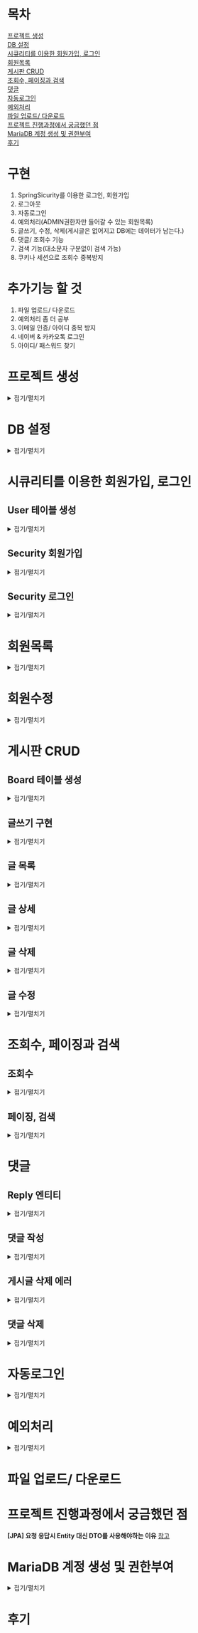 # 목차
[프로젝트 생성](#프로젝트-생성)  
[DB 설정](#DB-설정)  
[시큐리티를 이용한 회원가입, 로그인](#시큐리티를-이용한-회원가입,-로그인)  
[회원목록](#회원목록)  
[게시판 CRUD](#게시판-CRUD)    
[조회수, 페이징과 검색](#조회수,-페이징과-검색)  
[댓글](#댓글)  
[자동로그인](#자동로그인)  
[예외처리](#예외처리)  
[파일 업로드/ 다운로드](#파일-업로드/-다운로드)  
[프로젝트 진행과정에서 궁금했던 점](#프로젝트-진행과정에서-궁금했던-점)  
[MariaDB 계정 생성 및 권한부여](#MariaDB-계정-생성-및-권한부여)  
[후기](#후기)  
# 구현
1. SpringSicurity를 이용한 로그인, 회원가입  
2. 로그아웃  
3. 자동로그인  
4. 예외처리(ADMIN권한자만 들어갈 수 있는 회원목록)  
5. 글쓰기, 수정, 삭제(게시글은 없어지고 DB에는 데이터가 남는다.)  
6. 댓글/ 조회수 기능  
7. 검색 기능(대소문자 구분없이 검색 가능)  
8. 쿠키나 세션으로 조회수 중복방지  
# 추가기능 할 것
1. 파일 업로드/ 다운로드
2. 예외처리 좀 더 공부
3. 이메일 인증/ 아이디 중복 방지
4. 네이버 & 카카오톡 로그인 
5. 아이디/ 패스워드 찾기 

# 프로젝트 생성
<details>   
<summary>접기/펼치기</summary>  

![프로젝트 생성1](https://user-images.githubusercontent.com/94879395/165679231-659fa912-256e-4feb-8445-a8ba387edee7.PNG)  
![image](https://user-images.githubusercontent.com/94879395/165679347-25ca6249-873a-4b38-88fd-2779bfbba8ff.png)  
</details>  

# DB 설정  
<details>   
<summary>접기/펼치기</summary>  
	
**build.gradle**  
```Java
dependencies {
	runtimeOnly 'org.mariadb.jdbc:mariadb-java-client'
}
```

의존성 추가 
**application.yml**  
```Java
spring:
  datasource:
    driver-class-name: org.mariadb.jdbc.Driver
    url: jdbc:mariadb://localhost:3306/hellospringboot?serverTimezone=Asia/Seoul
    username: aplm12
    password: 123123

  jpa:
    open-in-view: true
    hibernate:
      ddl-auto: create
      use-new-id-generate-mappings: false
    show-sql: true
    properties:
      hibernate.format_sql: true
```
**open-in-view** : [참고](https://gracelove91.tistory.com/100)  
**ddl-auto** : 프로젝트 실행 시에 자동으로 DDL(create, drop, alter 등)을 생성할 것인지를 결정하는 설정입니다. 주로 create와 update를 사용하는데 create는 프로젝트 실행 시 매번 테이블을 생성해주고, update는 변경이 필요한 경우 테이블을 수정해줍니다.  
**use-new-id-generate-mappings** : JPA의 기본 numbering(넘버링) 전략을 사용할 것인지에 대한 설정입니다. 저는 Entity 클래스에서 따로 설정해줄 것이기 때문에 false로 했습니다.  
**show-sql** : 프로젝트 실행 시 sql문을 로그로 보여줍니다.  
**hibernate.format_sql** : sql을 포맷팅해서 좀 더 예쁘게 sql문을 로그로 보여줍니다.  
	
</details>  
 
# 시큐리티를 이용한 회원가입, 로그인
## User 테이블 생성
<details> 
<summary>접기/펼치기</summary> 
	
**User.class**
```Java
@Builder
@Getter
@AllArgsConstructor
@NoArgsConstructor
@Entity
public class Board extends BaseTimeEntity {

    @Id
    @GeneratedValue(strategy = GenerationType.IDENTITY)
    private Long id; //sequence, auto_increment

    @Column(nullable = false, length = 20, unique = true)
    private String username; //아이디

    @Column(nullable = false, length = 100)
    private String password;

    @Column(nullable = false, length = 50)
    private String email;

    @Column(nullable = false, length = 20)
    private String nickname; //닉네임

    @Enumerated(EnumType.STRING)
    @Column(nullable = false)
    private Role role;
    
    //비밀번호 암호화 메소드
    public void setPassword(String password) {
        this.password = password;
    }
    
    //권한 메소드
    public String getRoleKey() {
        return this.role.getKey();
    }
    
    //회원수정 메소드
    public void update(String password, String nickname) {
        this.password = password;
        this.nickname = nickname;
    }
    
}

}
```
	
**@NoArgsConstructor** : Lombok 어노테이션으로 빈 생성자를 만들어줍니다.  
**@AllArgsConstructor** : 모든 필드 값을 파라미터로 받는 생성자를 만듦  
**Builder**를 사용하는 이유는 어느 필드에 어떤 값을 채워야하는지 명확하게 알 수 있기 때문에 실수가 나지 않습니다.
[참고](https://www.daleseo.com/lombok-useful-annotations/)  
**@Entity** : 해당 클래스가 엔티티를 위한 클래스이며, 해당 클래스의 인스턴스들이 JPA로 관리되는 엔티티 객체라는 것을 의미합니다. 즉, 테이블을 의미합니다.   
디폴트값으로 클래스의 카멜케이스 이름을 언더스코어 네이밍(_)으로 테이블 이름을 매칭합니다.   
**@Id** : 테이블의 Primary Key(PK)  
**@GeneratedValue(strategy = GenerationType.IDENTITY)** : PK를 자동으로 생성하고자 할 때 사용합니다. 즉, auto_increment를 말합니다. 여기서는 JPA의 넘버링 전략이 아닌 이 전략을 사용합니다. (전에 application.yml 설정에서 use-new-id-generate-mappings: false로 한 것이 있습니다.)  
오라클, mysql등 사용법이 다르고 mysql,mariaDB는 IDENTITY를 사용 하고 Auto는 자동으로 db랑 비교해서 넣어준다.  
**@Column** : 해당 필드가 컬럼이라는 것을 말하고, @Column에는 다양한 속성을 지정할 수 있습니다. (nullable = false: null값이 되면 안된다!, length = 50: 길이 제한 등등)
**@Enumerated(EnumType.STRING)** : JPA로 DB에 저장할 때 Enum 값을 어떤 형태로 저장할지를 결정합니다.  
기본적으로는 int로 저장하지만 int로 저장하면 무슨 의미인지 알 수가 없기 때문에 문자열로 저장될 수 있도록 설정합니다.  
User 클래스 Setter가 없는 이유는 이 setter를 무작정 생성하게 되면 해당 클래스의 인스턴스가 언제 어디서 변해야하는지 코드상으로는 명확하게 알 수가 없어 나중에는 변경시에 매우 복잡해집니다.   
	
```Java
 //비밀번호 암호화 메소드
    public void setPassword(String password) {
        this.password = password;
    }
    
    //권한 메소드
    public String getRoleKey() {
        return this.role.getKey();
    }
    
    //회원수정 메소드
    public void update(String password, String nickname) {
        this.password = password;
        this.nickname = nickname;
    }
```
**더티 체킹(Dirty Checking)이란?**: [참고](https://interconnection.tistory.com/121)  
	
```Java
@Getter
@RequiredArgsConstructor
public enum Role {

    USER("ROLE_USER", "사용자"),
    ADMIN("ROLE_ADMIN", "관리자");

    private final String key;
    private final String title;
    
}
```
스프링 시큐리티에서는 권한 코드에 항상 ROLE_이 앞에 있어야 합니다. 따라서 키 값을 ROLE_USER, ROLE_ADMIN로 지정했습니다.  
	
</details>  


## Security 회원가입    
<details>  
<summary>접기/펼치기</summary>  
	  
**signup.html**
```Java
<!DOCTYPE HTML>
<html xmlns:th="http://www.thymeleaf.org">
<meta name="_csrf" th:content="${_csrf.token}">
<meta name="_csrf_header" th:content="${_csrf.headerName}">
<head th:replace="layout/header :: header" />
<body>
	<div class="container">
		<div th:replace="layout/bodyHeader :: bodyHeader" />
        <form id="needs-validation" novalidate>
            <h1 class="h3 m-3 fw-normal ">회원가입</h1>
            <div class="form-floating m-3">
            <label for="username">아이디</label>
                <input type="text" class="form-control" id="username" placeholder="아이디를 입력하세요." required
                       minlength="2" size="20">
                <div class="valid-feedback">
                    good!
                </div>
                <div class="invalid-feedback">
                    아이디는 4자 이상 입력해야 합니다.
                </div>
            </div>
            <div class="form-floating m-3">
            <label for="password">패스워드</label>
                <input type="password" class="form-control" id="password" placeholder="패스워드를 입력하세요." required
                       minlength="3" size="20">
                <div class="valid-feedback">
                    very good!
                </div>
                <div class="invalid-feedback">
                    패스워드는 8자 이상 입력해야 합니다.
                </div>
            </div>
            <div class="form-floating m-3">
            <label for="email">이메일</label>
                <input type="email" class="form-control" id="email" placeholder="이메일을 입력하세요." required>
                <div class="valid-feedback">
                    nice!
                </div>
                <div class="invalid-feedback">
                    이메일 형식으로 입력해야 합니다.
                </div>
            </div>
            <div class="form-floating m-3">
            <label for="nickname">닉네임</label>
                <input type="text" class="form-control" id="nickname" placeholder="닉네임을 입력하세요." required
                       minlength="4" size="20">
                <div class="valid-feedback">
                    very nice!
                </div>
                <div class="invalid-feedback">
                    닉네임은 4자 이상 입력해야 합니다.
                </div>
            </div>
        </form>
        <button class="w-100 btn btn-lg btn-primary" id="btn-save">회원가입</button>
		<br />
		<div th:replace="layout/footer :: footer" />
	</div>
<script src="https://code.jquery.com/jquery-3.6.0.min.js" integrity="sha256-/xUj+3OJU5yExlq6GSYGSHk7tPXikynS7ogEvDej/m4=" crossorigin="anonymous"></script>
<script th:src="@{/js/validation.js}"></script>
<script th:src="@{/js/user.js}"></script>
</body>
</html>
```  
```
<form **th:action**="@{/signupJoin}" method="POST">
```
: th:action을 사용하면 csrf토큰이 자동으로 추가된다. 
```
<input type="hidden" th:name="${_csrf.parameterName}" th:value="${_csrf.token}" />	
```
: 이런 식으로 넣어도 작동 한다.
	
**user.js**  
```Java
'use strict';

let index = {
    init: function () {
        $("#btn-save").on("click", () => { //this를 바인딩하기 위해 화샬표 함수 사용
            let form = document.querySelector("#needs-validation");
            if (form.checkValidity() == false) {
                console.log("회원가입 안됨")
            } else {
                this.save();
            }
        });
        $("#btn-update").on("click", () => {
            let form = document.querySelector("#needs-validation");
            if (form.checkValidity() == false) {
                console.log("회원수정 안됨")
            } else {
                this.update();
            }
        });
    },

    save: function () {
        let data = { 
            username: $("#username").val(),
            password: $("#password").val(),
            email: $("#email").val(),
            nickname: $("#nickname").val()
        }

        $.ajax({
            type: "POST", //Http method
            url: "/auth/api/v1/user", //API 주소
            data: JSON.stringify(data), //JSON으로 변환
            contentType: "application/json; charset=utf-8", //MIME 타입
            dataType: "json" //응답 데이터
        }).done(function (res) {
            alert("회원가입이 완료되었습니다.");
            location.href = "/auth/login";
        }).fail(function (err) {
            alert(JSON.stringify(err));
        });
    },

    update: function () {
        let data = {
            id: $("#id").val(),
            password: $("#password").val(),
            nickname: $("#nickname").val()
        }

        $.ajax({
            type: "PUT",
            url: "/api/v1/user",
            data: JSON.stringify(data),
            contentType: "application/json; charset=utf-8",
            dataType: "json"
        }).done(function (res) {
            alert("회원수정이 완료되었습니다.");
            location.href = "/";
        }).fail(function (err) {
            alert(JSON.stringify(err));
        });
    }
}
index.init();

var token = $("meta[name='_csrf']").attr("content");
var header = $("meta[name='_csrf_header']").attr("content");
$(document).ajaxSend(function(e, xhr, options) {
    xhr.setRequestHeader(header, token);
});
```
	
**validation.js**    

```Java
'use strict';

(function () {
    window.addEventListener("load", function () {
        let form = this.document.querySelector("#needs-validation");
        let btnSave = this.document.querySelector("#btn-save");

        btnSave.addEventListener("click", function (event) {
            if (form.checkValidity() == false) {
                event.preventDefault();
                event.stopPropagation();
                form.classList.add("was-validated");
            }
        }, false);
    }, false);
})();

var token = $("meta[name='_csrf']").attr("content");
var header = $("meta[name='_csrf_header']").attr("content");
$(document).ajaxSend(function(e, xhr, options) {
    xhr.setRequestHeader(header, token);
});
```

**UserRepository** 
```Java
public interface UserRepository extends JpaRepository<User, Long> {

	// findBy 규칙 -> UserId 문법
	// ex) select * from user where userId = ?
	Optional<User> findByUsername(String username);
	
}
```
CRUD 함수를 JPARepository가 들고 있고 @Repository라는 어노테이션이 없어도 loc됩니다. 이유는 JpaRepositori를 상속했기 때문에..  
**Optional**: Java8에서는 Optional<T> 클래스를 사용해 NPE를 방지할 수 있도록 도와준다. Optional<T>는 null이 올 수 있는 값을 감싸는 Wrapper 클래스로, 참조하더라도 NPE가 발생하지 않도록 도와준다. Optional 클래스는 아래와 같은 value에 값을 저장하기 때문에 값이 null이더라도 바로 NPE가 발생하지 않으며, 클래스이기 때문에 각종 메소드를 제공해준다.
[참고](https://mangkyu.tistory.com/70)   
	
**UserController.class**
```Java
@Controller
public class UserController {
	
	@GetMapping("/")
	public String index() {
		return "index";
	}

	//회원가입 페이지 이동
	@GetMapping("/auth/signup")
    public String userSave() {
        return "signup";
    }
	
	//로그인 페이지 이동
	@GetMapping("/auth/login")
    public String userLogin() {
        return "login";
    }
	
	//메인페이지
	@GetMapping("/auth/user/home")
	public String home() {
		return "layout/user/home";
	}
	
	//회원수정 페이지 이동
    @GetMapping("/auth/user/update")
    public String userUpdate() {
        return "layout/user/update";
    }
	
}
```
	
**UserSaveRequestDto.class**
```Java
@Builder
@AllArgsConstructor
@Getter
@NoArgsConstructor
public class UserSaveRequestDto {

	private String username;
    private String password;
    private String email;
    private String nickname;
    private Role role;

    public User toEntity() {
        return User.builder()
                .username(username)
                .password(password)
                .email(email)
                .nickname(nickname)
                .role(Role.USER)
                .build();
    }
    
}
```
Entity 클래스는 DB와 매우 밀접한 관계이기 때문에 Request/Response할 때는 따로 Dto 클래스를 만들어주는 것이 좋습니다.  
	
**UserService.class**
```Java
@RequiredArgsConstructor
@Service
public class UserService {

    private final UserRepository userRepository;
    private final BCryptPasswordEncoder bCryptPasswordEncoder;

    //회원가입 로직
    @Transactional
    public Long save(User user) {
        String hashPw = bCryptPasswordEncoder.encode(user.getPassword());
        user.setPassword(hashPw);
        
        return userRepository.save(user).getId();
    }
    
}
```
**@RequiredArgsConstructor**: private final UserRepository userRepository : 생성자 주입을 받기 위해 @RequiredArgsConstructor 어노테이션을 썼습니다.  
**@Transactional**: 로직이 실행하면서 예외가 생기면 자동으로 롤백해준다.
[참고](https://velog.io/@kdhyo/JavaTransactional-Annotation-%EC%95%8C%EA%B3%A0-%EC%93%B0%EC%9E%90-26her30h)  
	

**UserApiController.class**

```Java
@RequiredArgsConstructor
@RestController
public class UserApiController {

    private final UserService userService;

    //회원가입 API
    @PostMapping("/auth/api/v1/user")
    public Long save(@RequestBody UserSaveRequestDto userSaveRequestDto) {
        return userService.save(userSaveRequestDto.toEntity());
    }
    
}
```

**@RestController**: @Controller에 @ResponseBody가 추가된 것입니다. 당연하게도 RestController의 주용도는 Json 형태로 객체 데이터를 반환하는 것입니다. 최근에 데이터를 응답으로 제공하는 REST API를 개발할 때 주로 사용하며 객체를 ResponseEntity로 감싸서 반환합니다. 이러한 이유로 동작 과정 역시 @Controller에 @ReponseBody를 붙인 것과 완벽히 동일합니다.
[참고](https://mangkyu.tistory.com/49)
	

**SecurityConfig**   

```Java
@RequiredArgsConstructor
@Configuration
@EnableWebSecurity
public class SecurityConfig extends WebSecurityConfigurerAdapter {

	private final PrincipalDetailService principalDetailService;
	
	@Bean
    public BCryptPasswordEncoder bCryptPasswordEncoder() {
        return new BCryptPasswordEncoder();
    }
	
	@Override
    protected void configure(AuthenticationManagerBuilder auth) throws Exception {
        auth.userDetailsService(principalDetailService).passwordEncoder(bCryptPasswordEncoder());
    }
	
	@Bean
    @Override
    public AuthenticationManager authenticationManagerBean() throws Exception {
        return super.authenticationManagerBean();
    }
	
    @Override
    protected void configure(HttpSecurity http) throws Exception {
        http
                    .authorizeRequests()  //HttpServletRequest 요청 URL에 따라 접근 권한을 설정합니다. 
                    .antMatchers("/index").permitAll()
                    .antMatchers("/auth/user/**").access("hasRole('USER') or hasRole('ADMIN')")
                    .antMatchers("/admin/userList").access("hasRole('ADMIN')")
                    .antMatchers("/file-download/**").permitAll()  //파일 다운로드
        			.antMatchers("/resource/**/images/**").permitAll()  // 이미지
                .and()
                    .formLogin()
                    .loginPage("/auth/login")
                    .loginProcessingUrl("/auth/api/v1/user/login")  //로그인 주소가 호출이 되면 시큐리티가 낚아채서 대신 로그인을 진행
                    .defaultSuccessUrl("/auth/user/home")
                .and()  //예외처리
                    .exceptionHandling()
                    .accessDeniedHandler(new CustomAccessDeniedHandler());

        
        http  		//자동로그인
        			.rememberMe().tokenValiditySeconds(60 * 60 * 7)
        			.userDetailsService(principalDetailService);
    }
}
```
  
**@EnableWebSecurity**: 스프링 시큐리티 설정들을 활성화시킵니다.  
**@Configuration**: 설정파일을 만들기 위한 애노테이션 or Bean을 등록하기 위한 애노테이션   
**authorizeRequests()** : URL별 권환 관리를 설정하는 옵션  
**antMatchers()** : 권한 관리 대상을 지정하는 옵션  
**authenticated()** : 메소드는 애플리케이션에 로그인된 사용자가 요청을 수행할 떄 필요하다. 만약 사용자가 인증되지 않았다면, 스프링 시큐리티 필터는 요청을 잡아내고 사용자를 로그인 페이지로 리다이렉션 해준다.  
**permitAll()** : 메소드는 어떠한 보안 요구 없이 요청을 허용해준다.  
**formLogin()** : 권한이 없는 사람이 페이지를 이동하려고 하면 로그인 페이지로 이동  
**loginPage()** : 해당하는 로그인 페이지 URL로 이동  
**loginProcessingUrl()** : 스프링 시큐리티가 해당 주소로 요청오는 로그인을 가로채서 대신 로그인해줍니다. (loginProcessingUrl는 잠시 주석처리해놓겠습니다. 지금 당장 사용하지 않을 겁니다.)  
**defaultSuccessUrl()** : 로그인이 성공하면 해당 URL로 이동  

	
**PrincipalDetails**  

```Java
package com.example.demo.security;

import java.util.ArrayList;
import java.util.Collection;

import org.springframework.security.core.GrantedAuthority;
import org.springframework.security.core.userdetails.UserDetails;

import com.example.demo.domain.user.User;

import lombok.Getter;

@Getter
public class PrincipalDetail implements UserDetails {

    private User user;
    
  //일반 사용자
    public PrincipalDetail(User user) {
        this.user = user;
    }

    @Override
    public Collection<? extends GrantedAuthority> getAuthorities() {
        Collection<GrantedAuthority> collection = new ArrayList<>();
        collection.add(() -> user.getRoleKey());

        return collection;
    }

    //사용자 패스워드
    @Override
    public String getPassword() {
        return user.getPassword();
    }

    //사용자 아이디
    @Override
    public String getUsername() {
        return user.getUsername();
    }
    
  //사용자 이메일
    public String getEmail() {
        return user.getEmail();
    }

    //사용자 닉네임
    public String getNickname() {
        return user.getNickname();
    }

    //사용자 pk
    public Long getId() {
        return user.getId();
    }
    
    public void setUser(User user) {
    	this.user = user;
    }

    //계정이 만료되었는지 (true: 만료되지 않음)
    @Override
    public boolean isAccountNonExpired() {
        return true;
    }

    //계정이 잠겨있는지 (true: 잠겨있지 않음)
    @Override
    public boolean isAccountNonLocked() {
        return true;
    }

    //패스워드가 만료되지 않았는지 (true: 만료되지 않음)
    @Override
    public boolean isCredentialsNonExpired() {
        return true;
    }

    //계정이 활성화되어 있는지 (true: 활성화)
    @Override
    public boolean isEnabled() {
        return true;
    }
}
```
**UserDatails**: 객체를 상속받으면 스프링 시큐리티의 고유한 세션저장소에 저장을 할 수 있게 됩니다.


**PrincipalDetalisService**  
```Java
@RequiredArgsConstructor
@Service
public class PrincipalDetailService implements UserDetailsService {

    private final UserRepository userRepository;

    @Override
    public UserDetails loadUserByUsername(String username) throws UsernameNotFoundException {
        User principal =  userRepository.findByUsername(username).orElseThrow(() -> new UsernameNotFoundException("해당 사용자를 찾을 수 없습니다. " + username));
        return new PrincipalDetail(principal);
    }
}
```
@Service로 Bean으로 등록합니다.  
UserDetailsService를 상속받게 되면 오버라이딩을 해야하는데 이 메소드는 DB에 username이 있는지 확인하는 메소드입니다.  
PrincipalDetail(principal)을 리턴을 하게 되면 시큐리티의 세션에 유저 정보가 저장됩니다.   
처음에 userId로 했는데 값이 들어가지 않아 오류가 났지만, username으로 변경하니 잘 작동되었다.    
정확한 이유는 모르겠지만 username으로 고정으로 사용해야 겠다.. 다음 또 시큐리티를 사용하게 되면 다시 시도 해봐야겠다.  
	
</details>  

## Security 로그인  

<details>   
<summary>접기/펼치기</summary>  

**SCRF 설정**  
Cross-site request forgery의 약자로 타사이트에서 본인의 사이트로 form 데이터를 사용하여 공격하려고 할 때, 그걸 방지하기 위해 csrf 토큰 값을 사용하는 것이다.  
타임리프 템플릿으로 form 생성시 타임리프, 스프링 MVC, 스프링 시큐리티가 조합이 되어 자동으로 csrf 토큰 기능을 지원해준다.
[참고](https://wiken.io/ken/957)  

**CORS**  
Cross-Origin Resource Sharing,CORS의 약자로 다른 출처의 자원을 공유할 수 있도록 설정하는 권한 체제를 말합니다.
[참고](https://valuefactory.tistory.com/1141)  

**login.html**  
```Java
<!DOCTYPE HTML>
<html xmlns:th="http://www.thymeleaf.org">
<meta name="_csrf" th:content="${_csrf.token}">
<meta name="_csrf_header" th:content="${_csrf.headerName}">
<head th:replace="layout/header :: header" />
<body>
	<div class="container">
		<div th:replace="layout/bodyHeader :: bodyHeader" />
		<form action="/auth/api/v1/user/login" method="post">
		<input type="hidden" th:name="${_csrf.parameterName}" th:value="${_csrf.token}" />
            <h1 class="h3 m-3 fw-normal">로그인</h1>
            <div th:if="${param.error}" class="alert alert-danger" role="alert">
                아이디 혹은 비밀번호가 잘못 입력되었습니다.
            </div>
            <div th:if="${param.logout}" class="alert alert-primary" role="alert">
                로그아웃이 완료되었습니다.
            </div>
            <div class="form-floating m-3">
            	<label for="username">아이디</label>
                <input type="text" name="username" class="form-control" id="username" placeholder="아이디를 입력하세요." required>
            </div>
            <div class="form-floating m-3">
           	 	<label for="password">패스워드</label>
                <input type="password" name="password" class="form-control" id="password" placeholder="패스워드를 입력하세요." required>
            </div>
            <div class="checkbox mb-3">
                <input type="checkbox" name="remember-me" id="rememberMe">
                <label for="rememberMe" aria-describedby="rememberMeHelp">로그인 유지</label>
            </div>
            <button class="w-100 btn btn-lg btn-primary" id="btn-login">로그인</button>
        </form>
		<br />
		<div th:replace="layout/footer :: footer" />
	</div>
<script src="https://code.jquery.com/jquery-3.6.0.min.js" integrity="sha256-/xUj+3OJU5yExlq6GSYGSHk7tPXikynS7ogEvDej/m4=" crossorigin="anonymous"></script>
<script th:src="@{/js/user.js}"></script>
</body>
</html>
```  
```<input type="hidden" th:name="${_csrf.parameterName}" th:value="${_csrf.token}" />```: 이렇게 해줘도 토큰값을 받을 수 있다.  

</details>    


# 회원목록

<details>   
<summary>접기/펼치기</summary>  

**SecurityConfig.class**
```Java
http.authorizeRequests()  //권한 
    .antMatchers("/admin/userList").access("hasRole('ADMIN')");
```
시큐리티에 ADMIN 만 볼 수 있게 주소를 설정

**UserList.html**  
```Java
<!DOCTYPE HTML>
<html xmlns:th="http://www.thymeleaf.org">
<head th:replace="layout/header :: header" />
<body>
	<div class="container">
		<div th:replace="layout/bodyHeader2 :: bodyHeader" />
		<div>
			<table class="table table-striped">
				<thead>
					<tr>
						<th>#</th>
						<th>아이디</th>
						<th>패스워드</th>
						<th>이메일</th>
						<th>이름</th>
						<th>가입날짜</th>
					</tr>
				</thead>
				<tbody>
					<tr th:each="user : ${user}">
						<td th:text="${user.id}"></td>
						<td th:text="${user.username}"></td>
						<td th:text="${user.password}"></td>
						<td th:text="${user.email}"></td>
						<td th:text="${user.nickname}"></td>
						<td th:text="${#temporals.format(user.createdDate, 'yyyy-MM-dd')}"></td>
					</tr>
				</tbody>
			</table>
		</div>
		<div th:replace="layout/footer :: footer" />
	</div>
</body>
</html>

```
th:each 문법을 사용하여 회원정보를 출력

**AdminController**  
```Java
@GetMapping("/admin/userList")
	public String userList(Model model) {
		List<User> user = userService.findUser();
		model.addAttribute("user", user);
		return "user/admin/userList";
	}
```
JpaRepository에 기본으로 재공하는 findAll() 사용하여 회원 정보를 가져옴.

</details>  

# 회원수정
<details>   
<summary>접기/펼치기</summary>  

**UserApiController.class**  
```Java
@RequiredArgsConstructor
@RestController
public class UserApiController {

    private final UserService userService;

...
    
    //회원 수정 API
    @PutMapping("/api/v1/user")
    public Long update(@RequestBody User user, @AuthenticationPrincipal PrincipalDetail principalDetail) {
        userService.update(user, principalDetail);
        return user.getId();
    }
    
}
```
**@AuthenticationPrincipal**: 로그인한 사용자의 정보를 파라메터로 받고 싶을때 기존에는 다음과 같이 Principal 객체로 받아서 사용한다. [참고](https://ncucu.me/137)  

**update.html**
```Java
<!DOCTYPE HTML>
<html xmlns:th="http://www.thymeleaf.org">
<meta name="_csrf" th:content="${_csrf.token}">
<meta name="_csrf_header" th:content="${_csrf.headerName}">
<head th:replace="layout/header :: header" />
<body>
	<div class="container">
		<div th:replace="layout/bodyHeader2 :: bodyHeader" />
		<main class="form-signin" style="max-width: 100%;">
   			<div class="container border rounded flex-md-row mb-4 shadow-sm h-md-250">
        		<form>
            		<h1 class="h3 m-3 fw-normal">글수정</h1>
           		 	<input type="hidden" id="id" th:value="${board.id}">
            		<div class="form-floating m-3">
            			<label for="title">제목</label>
                		<input type="text" th:value="${board.title}" class="form-control" id="title" placeholder="제목을 입력하세요." required>
            		</div>
            		<div class="form-floating m-3">
            			<label for="content">내용</label>
                		<textarea class="form-control" th:text="${board.content}" rows="5" id="content" style="height: 450px;"></textarea>
            		</div>
        		</form>
        		<button class="btn btn-danger" id="btn-delete" style="margin-left: 20px;">삭제</button>
        		<button class="w-100 btn btn-lg btn-primary" id="btn-update" style="max-width: 250px; margin-left: 140px;">수정완료</button>
    		</div>
		</main>
		<br>
		<div th:replace="layout/footer :: footer" />
	</div>
<script src="https://code.jquery.com/jquery-3.6.0.min.js" integrity="sha256-/xUj+3OJU5yExlq6GSYGSHk7tPXikynS7ogEvDej/m4=" crossorigin="anonymous"></script>
<script th:src="@{/js/board.js}"></script>
</body>
</html>
```

**PrincipalDetail.class**
```Java
@RequiredArgsConstructor
public class PrincipalDetail implements UserDetails {

    private final User user;

    ...

    //사용자 이메일
    public String getEmail() {
        return user.getEmail();
    }

    //사용자 닉네임
    public String getNickname() {
        return user.getNickname();
    }

    //사용자 pk
    public Long getId() {
        return user.getId();
    }
    ...
```

**UserService**
```Java
@RequiredArgsConstructor
@Service
public class UserService {

    private final UserRepository userRepository;
    private final BCryptPasswordEncoder bCryptPasswordEncoder;

    //회원가입 로직
	...
    
    //회원수정 로직
    @Transactional
    public Long update(User user, @AuthenticationPrincipal PrincipalDetail principalDetail) {
        User userEntity = userRepository.findById(user.getId()).orElseThrow(() -> new IllegalArgumentException("해당 회원이 없습니다. id=" + user.getId()));
        userEntity.update(bCryptPasswordEncoder.encode(user.getPassword()), user.getNickname());
        principalDetail.setUser(userEntity);
        return userEntity.getId();
    }
    
    //유저목록
    ...
    
}
```
**User**
```Java
//비밀번호 암호화 메소드
    public void setPassword(String password) {
        this.password = password;
    }
    
    //권한 메소드
    public String getRoleKey() {
        return this.role.getKey();
    }
    
    //회원수정 메소드
    public void update(String password, String nickname) {
        this.password = password;
        this.nickname = nickname;
    }
```

**SecurityConfig**
```Java
@Bean
    @Override
    public AuthenticationManager authenticationManagerBean() throws Exception {
        return super.authenticationManagerBean();
    }
```

</details>  


# 게시판 CRUD  
## Board 테이블 생성

<details>   
<summary>접기/펼치기</summary>  

**Board**
```Java
@Builder
@Getter
@Setter
@AllArgsConstructor
@NoArgsConstructor
@Entity
@DynamicInsert  //@DynamicInsert, @DynamicUpdate는 각각 insert 또는 update 시 null인 field는 제외 한다.
public class Board extends BaseTimeEntity {

    @Id
    @GeneratedValue(strategy = GenerationType.IDENTITY)
    private Long id;

    @Column(nullable = false, length = 100)
    private String title;

    @Lob
    private String content;

    @Column(columnDefinition = "integer default 0", nullable = false)
    private int count; //조회수

    @ManyToOne(fetch = FetchType.EAGER)
    @JoinColumn(name = "userId")
    private User user;
    
    @OrderBy("id desc")
    @JsonIgnoreProperties({"board"})
    @OneToMany(mappedBy = "board", fetch = FetchType.EAGER, cascade = CascadeType.REMOVE)
    private List<Reply> replyList;
    
    @Column(columnDefinition = "varchar(20) default 'Y'")
    private String useYn;
    
    @OneToMany(mappedBy = "board", cascade = CascadeType.PERSIST)
    private List<FileEntity> fileEntity = new ArrayList<>();
    
    //글 수정
    public void update(String title, String content) {
        this.title = title;
        this.content = content;
    }
    
    //글 삭제
    public void delete(String useYn) {
    	this.useYn = useYn;
    }
    
}
```
**@NoArgsConstructor(access = AccessLevel.PROTECTED):** Entity나 DTO를 사용할때 많이 사용하는 편입니다.  
기본 생성자의 접근 제어를 PROTECTED로 설정해놓게 되면 무분별한 객체 생성에 대해 한번 더 체크할 수 있는 수단이 되기 때문입니다.
[참조](https://cobbybb.tistory.com/14)  
**@CreationTimestamp:** INSERT 쿼리가 발생할 때, 현재 시간을 값으로 채워서 쿼리를 생성한다. @InsertTimeStamp 어노테이션을 사용하면 데이터가 생성된 시점에 대한 관리하는 수고스러움을 덜 수 있다.
[참조](https://velog.io/@koo8624/Spring-CreationTimestamp-UpdateTimestamp)  
**@UpdateTimestamp:** UPDATE 쿼리가 발생할 때, 현재 시간을 값으로 채워서 쿼리를 생성한다. @UpdateTimestamp 어노테이션을 사용하면 수정이 발생할 때마다 마지막 수정시간을 업데이트 해주어야 하는 데이터에 유용하게 활용될 수 있다.  
**@Builder:** [참조](https://mangkyu.tistory.com/163)  
**BaseTimeEntity** :  JPA Auditing으로 생성시간/수정시간 자동화   
사실 테이블을 만들때 필요한 컬럼은 생성시간과 수정입니다. 언제 데이터가 들어갔는지 이런 시간이 중요합니다.  
Entity 클래스마다 따로 날짜 필드를 생성하지 않아도 자동으로 생성하도록 하겠습니다.  
클래스는 모든 Entity의 상위클래스가 되어 Entity들의 날짜 필드를 자동으로 관리합니다.  
**@Lob** : 대용량 데이터를 저장할 때 사용합니다. 내용은 summernote라는 라이브러리를 이용할 것이기 때문에 @Lob으로 설정합니다.  
**@ManyToOne(fetch = FetchType.EAGER)** : 게시글을 작성할 때 누가 작성했는지 알아야 하기 때문에 User 테이블과 조인해야합니다. 이 때 Java코드로 객체를 선언하게 되면 ORM문법으로 알아서 조인을 해줍니다. 즉, id값이 서로 있으니까 id값으로 foreign키를 생성하는 거죠. 그리고 이 때 연관관계를 맺어줘야 하는데 게시판과 유저의 관계를 한 명의 유저가 여러 게시글을 작성할 수 있으므로 @ManyToOne을 사용합니다. @ManyToOne의 FetchType의 디폴트값이 EAGER 입니다. (EAGER 전략은 조인할 때 관련된 데이터들을 모두 가져오는 것이죠.)  
**@JoinColumn(name = "userId")** : foreign키의 컬럼명 설정입니다.  


**BaseTimeEntity**
```Java
@Getter
@MappedSuperclass
@EntityListeners(AuditingEntityListener.class)
public abstract class BaseTimeEntity {

    @CreatedDate //생성할 때 자동저장
    private LocalDateTime createdDate;

    @LastModifiedDate //수정할 때 자동저장
    private LocalDateTime modifiedDate;
}

```  
**@MappedSuperclass** : JPA Entity 클래스들이 BaseTimeEntity를 상속할 경우 날짜 필드도 칼럼으로 인식  

**JpaConfig**
```Java
@Configuration
@EnableJpaAuditing
public class JpaConfig {
}

```
**@EnableJpaAuditing** : JPA Auditing 활성화[참고](https://webcoding-start.tistory.com/53)  
**@Configuration**: 설정파일을 만들기 위한 애노테이션 or Bean을 등록하기 위한 애노테이션이다.


</details>  

## 글쓰기 구현
<details>   
<summary>접기/펼치기</summary>  

**register.html**
<details>   
<summary>접기/펼치기</summary>  

```Java
<!DOCTYPE HTML>
<html xmlns:th="http://www.thymeleaf.org">
<meta name="_csrf" th:content="${_csrf.token}">
<meta name="_csrf_header" th:content="${_csrf.headerName}">
<head th:replace="layout/header :: header" />
<script src="https://code.jquery.com/jquery-3.6.0.min.js" integrity="sha256-/xUj+3OJU5yExlq6GSYGSHk7tPXikynS7ogEvDej/m4=" crossorigin="anonymous"></script>
<body>
	<div class="container">
		<div th:replace="layout/bodyHeader2 :: bodyHeader" />
		<form action="/auth/board/register" method="post" enctype="multipart/form-data">
            <input type="hidden" th:name="${_csrf.parameterName}" th:value="${_csrf.token}" />
            <h1 class="h3 m-3 fw-normal">글쓰기</h1>
            <div class="form-floating m-3">
            <label for="title">제목</label>
                <input type="text" class="form-control" name="title" id="title" placeholder="제목을 입력하세요." required>
            </div>
            <div class="form-floating m-3">
            <label for="content">내용</label>
                <textarea class="form-control" rows="5" name="content" id="content" style="height: 450px;"></textarea>
            </div>
            
	            <input type="file" name="file">
	            <input type="file" multiple="multiple" name="files">
				<br/>
				<br/>
		   	    <input class="w-100 btn btn-lg btn-primary" type="submit" value="작성완료" style="max-width: 250px; margin-left: 220px;"/>
		    </form>
		    <!--  <button type="submit" class="w-100 btn btn-lg btn-primary" id="btn-save" style="max-width: 250px; margin-left: 220px;">작성완료</button>-->
        	<br>
		<div th:replace="layout/footer :: footer" />
	</div>
	<script th:src="@{/js/board.js}"></script>
</body>
```Java
'board strict';

let index = {
    init: function () {
        $("#btn-save").on("click", () => {
            this.save();
        });
        $("#btn-delete").on("click", () => {
            this.delete();
        });
        $("#btn-update").on("click", () => {
            this.update();
        });
    },

    save: function () {
        let data = {
            title: $("#title").val(),
            content: $("#content").val(),
            useYn: 'Y'
        }

        $.ajax({
            type: "POST",
            url: "/api/v1/board",
            data: JSON.stringify(data),
            contentType: "application/json; charset=utf-8",
            dataType: "json"
        }).done(function (res) {
            alert("글작성이 완료되었습니다.");
            location.href = "/auth/board/list";
        }).fail(function (err) {
            alert(JSON.stringify(err));
        });
    },

    delete: function () {
		let id = $("#id").val();
		
        let data = {
		useYn: 'N'
		}

        $.ajax({
            type: "PUT",
            url: "/api/v1/board/delete/" + id,
            data: JSON.stringify(data),
            contentType: "application/json; charset=utf-8",
            dataType: "json"
        }).done(function (res) {
            alert("글삭제가 완료되었습니다.");
            location.href = "/auth/board/list";
        }).fail(function (err) {
            alert(JSON.stringify(err));
        });
    },

    update: function () {
        let id = $("#id").val();

        let data = {
            title: $("#title").val(),
            content: $("#content").val()
        }

        $.ajax({
            type: "PUT",
            url: "/api/v1/board/" + id,
            data: JSON.stringify(data),
            contentType: "application/json; charset=utf-8",
            dataType: "json"
        }).done(function (res) {
            alert("글수정이 완료되었습니다.");
            location.href = "/auth/board/list";
        }).fail(function (err) {
            alert(JSON.stringify(err));
        });
    }
}

index.init();

var token = $("meta[name='_csrf']").attr("content");
var header = $("meta[name='_csrf_header']").attr("content");
$(document).ajaxSend(function(e, xhr, options) {
    xhr.setRequestHeader(header, token);
});
```

</html>
```
</details>  

**BoardController**
```Java
@RequiredArgsConstructor
@Controller
public class BoardController {

	private final BoardService boardService;
	private final FileRepository fileRepository;
	private final FileService fileService;
	
	// 글작성 페이지 이동
	@GetMapping("/auth/board/register")
	public String save() {
		return "layout/board/register";
	}
	
	// 글작성
	@PostMapping("/auth/board/register")
	public String registerPost(BoardSaveRequestDto boardSaveRequestDto,
							   @AuthenticationPrincipal PrincipalDetail principalDetail) {
	
		boardService.register(boardSaveRequestDto, principalDetail.getUser());
		return "redirect:/auth/board/list";
	}
}
```

**BoardSaveRequestDto**
```Java
@Builder
@Getter
@Setter
@AllArgsConstructor
@NoArgsConstructor
public class BoardSaveRequestDto {

    private Long id;
    private String title;
    private String content;
    private int count;
    private User user;
    private String useYn;
    
    private int attachCount;
    private String fileIdxs;
    private String deleteFileIdxs;

    public Board toEntity() {
        return Board.builder()
                .title(title)
                .content(content)
                .count(0)
                .user(user)
                .useYn(useYn)
                .build();
    }

    public void setUser(User user) {
        this.user = user;
    }
}
```

**BoardService**
```Java
@RequiredArgsConstructor
@Service
public class BoardService {

    private final BoardRepository boardRepository;

    //글작성 로직
    @Transactional
    public Long register(BoardSaveRequestDto boardSaveRequestDto, User user) {
    	boardSaveRequestDto.setUser(user);
    	return boardRepository.save(boardSaveRequestDto.toEntity()).getId();
    }
   
}
```
</details>  

## 글 목록

<details>   
<summary>접기/펼치기</summary>  

**BoardController**
```Java
@RequiredArgsConstructor
@Controller
public class BoardController {

	private final BoardService boardService;
	private final FileRepository fileRepository;
	private final FileService fileService;

	@GetMapping("/auth/board/list")
	public String list(Model model) {
		model.addAttribute("boards", boards);
		return "layout/board/list";
	}
}
```
View에 뿌려줄 모델을 파라미터로 박아서 키값을 boards라고 합시다.  

**BoardService**
```Java
@RequiredArgsConstructor
@Service
public class BoardService {

    private final BoardRepository boardRepository;

    /**
     * 글목록 로직
     */
    public List<Board> findAll() {
        return boardRepository.findAll();
    }
}
```
JPA의 findAll() 메소드를 사용하면 테이블의 raw 데이터를 모두 조회해서 가져옵니다.  

**list.html**
<details>   
<summary>접기/펼치기</summary>  

```Java
<!DOCTYPE HTML>
<html xmlns:th="http://www.thymeleaf.org">
<meta name="_csrf" th:content="${_csrf.token}">
<meta name="_csrf_header" th:content="${_csrf.headerName}">
<head th:replace="layout/header :: header" />
<body>
	<div class="container">
		<div th:replace="layout/bodyHeader2 :: bodyHeader" />
		<form class="form-inline d-flex justify-content-end" method="GET" th:action="@{/auth/board/list}">
            <div class="form-group mx-sm-3 mb-2">
                <select class="form-control" aria-label="Default select example" name="select">
					<option value="title">제목</option>
					<option value="content">내용</option>
				</select>
				<label for="search" class="sr-only">검색어 입력</label>
                <input type="search" placeholder="Search" class="form-control me-2" id="search" name="keyword" th:value="${param.keyword}">
            </div>
            <button type="submit" class="btn btn-outline-primary">Search</button>
        </form>
            
		<main  th:each="board : ${boards}" class="flex-shrink-0">
			<th:block th:if="${board.useYn == 'Y'}">
			<div class="container">
				<div class="p-2"></div>
				<div class="row g-0 border rounded overflow-hidden flex-md-row mb-4 shadow-sm h-md-250 position-relative">
					<div class="col p-4 d-flex flex-column position-static">
						 <a th:href="@{/auth/board/{id}(id=${board.id})}" class="a-title">
                   			 <h3 class="mb-0 title" style="padding-bottom: 10px;" th:text="${board.title}"></h3>
                		</a>
						<div class="card-text mb-auto" th:text="${board.content}"></div>
						<div class="mb-1 text-muted" style="padding-top: 15px;" th:text="${#temporals.format(board.createdDate, 'yyyy-MM-dd')}"></div>
						<div class="mb-1 text-muted" style="padding-top: 15px;" th:text="${board.count}"></div>
					</div>
				</div>
			</div>
		</main>
		</th:block>
		<br>
		<a  class="btn btn-primary" th:href="@{/auth/board/register}">글쓰기</a>

		<nav aria-label="Page navigation example">
			<ul class="pagination justify-content-center">
			    <li class="page-item" th:classappend="${1 == boards.pageable.pageNumber + 1} ? 'disabled' : '' ">
			      <a class="page-link" th:href="@{/auth/board/list/(page=${boards.pageable.pageNumber - 1}, search=${param.search})}">Previous</a>
			    </li>
			    <li class="page-item"  th:classappend="${i == boards.pageable.pageNumber + 1} ? 'active' : '' " th:each="i : ${#numbers.sequence(startPage, endPage)}">
			      <a class="page-link" th:href="@{/auth/board/list/(page=${i - 1}, search=${param.search})}" th:text="${i}"></a>
			    </li>
			    <li class="page-item" th:classappend="${boards.totalPages == boards.pageable.pageNumber + 1} ? 'disabled' : '' ">
			      <a class="page-link" th:href="@{/auth/board/list/(page=${boards.pageable.pageNumber + 1}, search=${param.search})}">Next</a>
			    </li>
			</ul>
		</nav>
		    
	</div>
	<div th:replace="layout/footer :: footer" />
</body>
</html>

```

</details>  

</details> 

## 글 상세
<details>   
<summary>접기/펼치기</summary>  

**BoardController**  
```Java
@RequiredArgsConstructor
@Controller
public class BoardController {

    private final BoardService boardService;

    ...

    @GetMapping("/auth/board/{id}")
    public String detail(@PathVariable Long id, Model model) {
        model.addAttribute("board", boardService.detail(id));
        return "layout/board/detail";
    }
}
```
주소 뒤에 {id} 이렇게 id를 받을 때는 @PathVariable을 사용하면 주소의 id로 받습니다.  

**BoardService**  
```Java
@RequiredArgsConstructor
@Service
public class BoardService {

    private final BoardRepository boardRepository;

    ...

    //글상세 로직
    @Transactional(readOnly = true)
    public Board detail(Long id) {
        return boardRepository.findById(id).orElseThrow(() -> new IllegalArgumentException("해당 id가 없습니다. id=" + id));
    }
}
```
**detali.html**
<details>   
<summary>접기/펼치기</summary>  

```Java
<!DOCTYPE HTML>
<html xmlns:th="http://www.thymeleaf.org">
<meta name="_csrf" th:content="${_csrf.token}">
<meta name="_csrf_header" th:content="${_csrf.headerName}">
<head th:replace="layout/header :: header" />
<script src="https://code.jquery.com/jquery-3.6.0.min.js" integrity="sha256-/xUj+3OJU5yExlq6GSYGSHk7tPXikynS7ogEvDej/m4=" crossorigin="anonymous"></script>
<body>
	<div class="container">
		<div th:replace="layout/bodyHeader2 :: bodyHeader" />
		<table class="table table-striped">
    <thead>
    <tr>
        <th scope="col">글 번호</th>
        <th scope="col">작성자</th>
        <th scope="col">조회수</th>
    </tr>
    </thead>
    <tbody>
    <tr>
        <th scope="row" th:text="${board.id}" id="id"></th>
        <td th:text="${board.user.username}"></td>
        <td th:text="${board.count}"></td>
    </tr>
    </tbody>
</table>

<main class="form-signin" style="max-width: 100%;">
    <div class="container border rounded flex-md-row mb-4 shadow-sm h-md-250">
        <div class="form-floating m-3">
            <h3 th:text="${board.title}" style="margin-bottom: 20px;"></h3>
        </div>
        <hr/>
        <div class="form-floating m-3">
            <p th:text="${board.content}"></p>
            <br/>
            <div th:each="imageFile : ${all} ">
				<img th:src="|/images/${imageFile.id}|" >
				<br/>
				<br/>
			</div>
        </div>
			<h3 class="form-floating m-3">파일 다운로드</h3>
			<hr/>
			<div class="form-floating m-3" th:each="file : ${all}">
				<a th:href="|/attach/${file.id}|" th:text="${file.orgNm}"></a>
			</div>
    </div>
    <span th:if="${board.user.id == #authentication.principal.id}">
        <a th:href="@{/board/{id}/update(id=${board.id})}" class="btn btn-warning">수정</a>
    </span>
    <button class="btn btn-secondary" onclick="history.back()">뒤로</button>

    <div class="card mb-2 mt-5">

        <div class="card-header bg-light">
            <i class="fa fa-comment fa"></i> 댓글
        </div>
        <form>
            <div class="card-body">
                <input type="hidden" id="boardId" th:value="${board.id}">
                <ul class="list-group list-group-flush">
                    <li class="list-group-item">
                        <textarea class="form-control" id="reply-content" rows="1"></textarea>
                        <button id="reply-btn-save" type="button" class="btn btn-primary mt-3">등록</button>
                    </li>
                </ul>
            </div>
        </form>
    </div>
    <br/>
    <div class="card">
        <div class="card-header">댓글</div>
        <ul id="reply--box" class="list-group" th:each="reply : ${board.replyList}">
            <li th:id="'reply--' + ${reply.id}" class="list-group-item d-flex justify-content-between">
                <div th:text="${reply.content}"></div>
                <div class="d-flex" >
                    <span class="text-monospace">작성자: &nbsp;</span><div class="text-monospace" th:text="${reply.user.username}"></div>
                    <span th:if="${reply.user.id == #authentication.principal.id}">
                        <button th:onclick="|replyIndex.replyDelete('${board.id}', '${reply.id}')|" class="badge btn-danger" style="margin-left: 10px;">삭제</button>
                    </span>
                </div>
            </li>
        </ul>
    </div>
</main>
		<div th:replace="layout/footer :: footer" />
	</div>
<script th:src="@{/js/board.js}"></script>
<script th:src="@{/js/reply.js}"></script>
</body>
</html>
```
삭제 버튼과 수정 버튼은 글쓴이만 볼 수 있게 해야줘야 합니다.  
thymeleaf 조건문을 쓰면 해결됩니다. th:if="${board.user.id == #authentication.principal.id}"  
board에 저장되어있는 userId와 현재 로그인 되어있는 id와 비교하면 끝입니다.  
수정하기는 수정하기 페이지가 따로 있기 때문에 a 태그를 걸어주었습니다.  

</details>  

</details>  

## 글 삭제
<details>   
<summary>접기/펼치기</summary>  

**board.js**
```Java
'board strict';

let index = {
    init: function () {
        $("#btn-save").on("click", () => {
            this.save();
        });
        $("#btn-delete").on("click", () => {
            this.delete();
        });
        $("#btn-update").on("click", () => {
            this.update();
        });
    },

    save: function () {
        let data = {
            title: $("#title").val(),
            content: $("#content").val(),
            useYn: 'Y'
        }

        $.ajax({
            type: "POST",
            url: "/api/v1/board",
            data: JSON.stringify(data),
            contentType: "application/json; charset=utf-8",
            dataType: "json"
        }).done(function (res) {
            alert("글작성이 완료되었습니다.");
            location.href = "/auth/board/list";
        }).fail(function (err) {
            alert(JSON.stringify(err));
        });
    },

    delete: function () {
		let id = $("#id").val();
		
        let data = {
		useYn: 'N'
		}

        $.ajax({
            type: "PUT",
            url: "/api/v1/board/delete/" + id,
            data: JSON.stringify(data),
            contentType: "application/json; charset=utf-8",
            dataType: "json"
        }).done(function (res) {
            alert("글삭제가 완료되었습니다.");
            location.href = "/auth/board/list";
        }).fail(function (err) {
            alert(JSON.stringify(err));
        });
    },

    update: function () {
        let id = $("#id").val();

        let data = {
            title: $("#title").val(),
            content: $("#content").val()
        }

        $.ajax({
            type: "PUT",
            url: "/api/v1/board/" + id,
            data: JSON.stringify(data),
            contentType: "application/json; charset=utf-8",
            dataType: "json"
        }).done(function (res) {
            alert("글수정이 완료되었습니다.");
            location.href = "/auth/board/list";
        }).fail(function (err) {
            alert(JSON.stringify(err));
        });
    }
}

index.init();

var token = $("meta[name='_csrf']").attr("content");
var header = $("meta[name='_csrf_header']").attr("content");
$(document).ajaxSend(function(e, xhr, options) {
    xhr.setRequestHeader(header, token);
});
```

**BoardApiController**  
```Java
@RequiredArgsConstructor
@RestController
public class BoardApiController {

    private final BoardService boardService;

    @PutMapping("/api/v1/board/delete/{id}")
    public Long delete(@PathVariable Long id, @RequestBody BoardDeleteRequestDto boardDeleteRequestDto) {
        return boardService.delete(id, boardDeleteRequestDto);
    }
}
```
deleteMapping 쓰지 않고 Put으로 사용해서 useYn 값만 N으로 수정하여 게시판에 안보이게 설정하였다.  

**BoardService**  
```Java
@RequiredArgsConstructor
@Service
public class BoardService {

    private final BoardRepository boardRepository;

    @Transactional
    public Long delete(Long id, BoardDeleteRequestDto boardDeleteRequestDto) {
    	Board board = boardRepository.findById(id).orElseThrow(() -> new IllegalArgumentException("해당 id가 없습니다." + id));
    	board.delete(boardDeleteRequestDto.getUseYn());
        return id;
    }
```

**BoardDeleteRequestDto**  
```Java
@Getter
@Setter
@NoArgsConstructor
@ToString
public class BoardDeleteRequestDto {
	private Long id;
	private String useYn;
	
	public Board toEntity() {
		return Board.builder()
			.useYn(useYn)
			.build();
	}
}

```

</details>  

## 글 수정
<details>   
<summary>접기/펼치기</summary>  

**update.html**
<details>   
<summary>접기/펼치기</summary>  

```Java
<!DOCTYPE HTML>
<html xmlns:th="http://www.thymeleaf.org">
<meta name="_csrf" th:content="${_csrf.token}">
<meta name="_csrf_header" th:content="${_csrf.headerName}">
<head th:replace="layout/header :: header" />
<body>
	<div class="container">
		<div th:replace="layout/bodyHeader2 :: bodyHeader" />
		<main class="form-signin" style="max-width: 100%;">
   			<div class="container border rounded flex-md-row mb-4 shadow-sm h-md-250">
        		<form>
            		<h1 class="h3 m-3 fw-normal">글수정</h1>
           		 	<input type="hidden" id="id" th:value="${board.id}">
            		<div class="form-floating m-3">
            			<label for="title">제목</label>
                		<input type="text" th:value="${board.title}" class="form-control" id="title" placeholder="제목을 입력하세요." required>
            		</div>
            		<div class="form-floating m-3">
            			<label for="content">내용</label>
                		<textarea class="form-control" th:text="${board.content}" rows="5" id="content" style="height: 450px;"></textarea>
            		</div>
        		</form>
        		<button class="btn btn-danger" id="btn-delete" style="margin-left: 20px;">삭제</button>
        		<button class="w-100 btn btn-lg btn-primary" id="btn-update" style="max-width: 250px; margin-left: 140px;">수정완료</button>
    		</div>
		</main>
		<br>
		<div th:replace="layout/footer :: footer" />
	</div>
<script src="https://code.jquery.com/jquery-3.6.0.min.js" integrity="sha256-/xUj+3OJU5yExlq6GSYGSHk7tPXikynS7ogEvDej/m4=" crossorigin="anonymous"></script>
<script th:src="@{/js/board.js}"></script>
</body>
</html>
```
input 태그에 hidden값으로 id를 받았습니다.  
</details>  


**BoardController**
```Java
// 글수정 페이지 이동
	@GetMapping("/board/{id}/update")
	public String update(@PathVariable Long id, Model model) {
		model.addAttribute("board", boardService.detail(id));
		return "layout/board/update";
	}
```
글 수정 페이지 역시 id값이 필요하므로 주소 id를 받구요. Model에 데이터를 담습니다.  

**BoardApiController**
```Java
// 글수정 API
    @PutMapping("/api/v1/board/{id}")
    public Long update(@PathVariable Long id, @RequestBody BoardUpdateRequestDto boardUpdateRequestDto) {
        return boardService.update(id, boardUpdateRequestDto);
    }
```
update할 데이터를 따로 dto로 클래스로 만들어줍니다.  

**Board**
```Java
public void update(String title, String content) {
        this.title = title;
        this.content = content;
    }
```
update 메소드를 추가합니다.  
JPA에서 udpate를 진행할 때는 영속성 컨텍스트에 있는 값과 비교를 해서 변경된 값이 있으면 그 변경된 값만 update 시켜줍니다. 이것을 변경감지라 하여 더치체킹이라 부릅니다.  
즉, Entity 객체의 값만 변경시켜주면 더티체킹이 일어납니다. (Update 쿼리문을 날릴 필요가 없습니다!!)  

**BoardService**
```Java
//글수정 로직
   @Transactional
   public Long update(Long id, BoardUpdateRequestDto boardUpdateRequestDto) {
       Board board = boardRepository.findById(id).orElseThrow(() -> new IllegalArgumentException("해당 id가 없습니다. id=" + id));
       board.update(boardUpdateRequestDto.getTitle(), boardUpdateRequestDto.getContent());
       return id;
   }
```
먼저 boardRepository.findById(id)로 찾아서 Board를 영속화시킵니다. 그러면 영속성 컨텍스트에 Board 객체가 담아집니다.  
그리고 나서 Board의 값을 변경시키면 Service가 종료되는 시점에 트랜잭션이 종료되고 더티체킹이 일어납니다.  

</details>  

# 조회수, 페이징과 검색
## 조회수
<details>   
<summary>접기/펼치기</summary>  

쿠키를 이용해서 중복방지를 합니다.  

**BoardRepository**
```Java
public interface BoardRepository extends JpaRepository<Board, Long> {
	
    //조회수 증가 쿼리
    @Modifying
    @Query("update Board p set p.count = p.count + 1 where p.id = :id")
    int updateCount(@Param("id") Long id);
	
}
```
수정 반영을 위한 @Modifying를 사용합니다.
[참고](https://joojimin.tistory.com/71)  

**BoardControllre**
```Java
@GetMapping("/auth/board/{id}")
	public String detail(@PathVariable Long id, Model model, HttpServletRequest request, HttpServletResponse response) {
		// 쿠키를 이용한 조회수 중복 방지
		Cookie oldCookie = null;
	    Cookie[] cookies = request.getCookies();
	    if (cookies != null) {
	        for (Cookie cookie : cookies) {
	            if (cookie.getName().equals("postView")) {
	                oldCookie = cookie;
	            }
	        }
	    }
	    if (oldCookie != null) {
	        if (!oldCookie.getValue().contains("[" + id.toString() + "]")) {
	        	boardService.updateCount(id);  // 조회수 증가
	            oldCookie.setValue(oldCookie.getValue() + "_[" + id + "]");
	            oldCookie.setPath("/");
	            oldCookie.setMaxAge(60 * 60 * 24);
	            response.addCookie(oldCookie);
	        }
	    } else {
	    	boardService.updateCount(id);  // 조회수 증가
	        Cookie newCookie = new Cookie("postView","[" + id + "]");
	        newCookie.setPath("/");
	        newCookie.setMaxAge(60 * 60 * 24);
	        response.addCookie(newCookie);
	    }
	    model.addAttribute("board", boardService.detail(id));
	    
		return "layout/board/detail";
	}
```
[참고](https://mighty96.github.io/til/view/)  

</details>  

## 페이징, 검색
<details>   
<summary>접기/펼치기</summary>  

```Java
public interface BoardRepository extends JpaRepository<Board, Long> {
    
	Page<Board> findByUseYn(String useYn, Pageable pageable);

	Page<Board> findByTitleContainingAndUseYnIgnoreCase(String keyword, String useYn, Pageable pageable);

	Page<Board> findByContentContainingAndUseYnIgnoreCase(String keyword, String useYn, Pageable pageable);
}
```
 
findBy <- 꼭 들어가야하는 코드  
Content <- 변수  
Containing <- %like% 문  
And  
UseYn <-변수  
IgnoreCase <- 대소문자 관계 없이 검색하는 쿼리
[참고](https://recordsoflife.tistory.com/59)  
**JpaRepository**: JPA가 기본적으로 제공하는 메서드를 사용 할 수 있다.  
**Modifying**: @Query 어노테이션을 통해 작성된 INSERT, UPDATE, DELETE(SELECT 제외) 쿼리에서 사용되는 어노테이션 이고 기본적으로 JpaRepository에서 제공하는 메서드 혹은 메서드 네이밍으로 만들어진 쿼리에는 적용되지 않습니다.  
**Query**: SQL과 유사한 JPQL (Java Persistence Query Language) 라는 객체지향 쿼리 언어를 통해 복잡한 쿼리 처리를 지원  


**BoardService**
```Java
@Transactional(readOnly = true)
	public Page<Board> selectList(Pageable pageable, String select, String keyword) {
		
		String useYn = "Y";
		
		if(select.equals("title")) {
			return boardRepository.findByTitleContainingAndUseYnIgnoreCase(keyword, useYn, pageable);
		} else if(select.equals("content")) {
			return boardRepository.findByContentContainingAndUseYnIgnoreCase(keyword, useYn, pageable);
		} else {
			return boardRepository.findByUseYn(useYn, pageable);
		}
		
	}
```
JPA에서는 Pageable 인터페이스를 사용하면 페이징을 만들 수 있습니다. (이미 페이징은 모듈화해서 쓰는 곳이 많다고 하는데 이것을 따로 공부해도 좋을 것 같습니다.)  
이 때 리턴타입은 Page로 변경합니다.  

**BoardController**
```Java
@GetMapping("/auth/board/list")
	public String list(Model model,
			@PageableDefault(size = 5, sort = "id", direction = Sort.Direction.DESC) Pageable pageable,
			@RequestParam(required = false, defaultValue = "") String keyword,
			@RequestParam(required = false, defaultValue = "") String select) {
		Page<Board> boards = boardService.selectList(pageable, select, keyword);
		int startPage = Math.max(1, boards.getPageable().getPageNumber() - 4);
		int endPage = Math.min(boards.getTotalPages(), boards.getPageable().getPageNumber() + 4);
		model.addAttribute("startPage", startPage);
		model.addAttribute("endPage", endPage);
		model.addAttribute("boards", boards);
		return "layout/board/list";
	}
```
@PageableDefault를 설정하면 페이지의 size, 정렬순을 정할 수 있습니다. 저는 한 페이지당 5 Size, 최신글을 제일 맨위로 볼 수 있게 해두었습니다.  
boards.getPageable().getPageNumber() : 현재 페이지 번호  
startPage, endPage는 페이지 목록에서 시작 페이지 번호와 끝 페이지 번호입니다.  

**list.html**
<details>   
<summary>접기/펼치기</summary>  

```Java
<!DOCTYPE HTML>
<html xmlns:th="http://www.thymeleaf.org">
<meta name="_csrf" th:content="${_csrf.token}">
<meta name="_csrf_header" th:content="${_csrf.headerName}">
<head th:replace="layout/header :: header" />
<body>
	<div class="container">
		<div th:replace="layout/bodyHeader2 :: bodyHeader" />
		<form class="form-inline d-flex justify-content-end" method="GET" th:action="@{/auth/board/list}">
            <div class="form-group mx-sm-3 mb-2">
                <select class="form-control" aria-label="Default select example" name="select">
					<option value="title">제목</option>
					<option value="content">내용</option>
				</select>
				<label for="search" class="sr-only">검색어 입력</label>
                <input type="search" placeholder="Search" class="form-control me-2" id="search" name="keyword" th:value="${param.keyword}">
            </div>
            <button type="submit" class="btn btn-outline-primary">Search</button>
        </form>
            
		<main  th:each="board : ${boards}" class="flex-shrink-0">
			<th:block th:if="${board.useYn == 'Y'}">
			<div class="container">
				<div class="p-2"></div>
				<div class="row g-0 border rounded overflow-hidden flex-md-row mb-4 shadow-sm h-md-250 position-relative">
					<div class="col p-4 d-flex flex-column position-static">
						 <a th:href="@{/auth/board/{id}(id=${board.id})}" class="a-title">
                   			 <h3 class="mb-0 title" style="padding-bottom: 10px;" th:text="${board.title}"></h3>
                		</a>
						<div class="card-text mb-auto" th:text="${board.content}"></div>
						<div class="mb-1 text-muted" style="padding-top: 15px;" th:text="${#temporals.format(board.createdDate, 'yyyy-MM-dd')}"></div>
						<div class="mb-1 text-muted" style="padding-top: 15px;" th:text="${board.count}"></div>
					</div>
				</div>
			</div>
		</main>
		</th:block>
		<br>
		<a  class="btn btn-primary" th:href="@{/auth/board/register}">글쓰기</a>

		<nav aria-label="Page navigation example">
			<ul class="pagination justify-content-center">
			    <li class="page-item" th:classappend="${1 == boards.pageable.pageNumber + 1} ? 'disabled' : '' ">
			      <a class="page-link" th:href="@{/auth/board/list/(page=${boards.pageable.pageNumber - 1}, search=${param.search})}">Previous</a>
			    </li>
			    <li class="page-item"  th:classappend="${i == boards.pageable.pageNumber + 1} ? 'active' : '' " th:each="i : ${#numbers.sequence(startPage, endPage)}">
			      <a class="page-link" th:href="@{/auth/board/list/(page=${i - 1}, search=${param.search})}" th:text="${i}"></a>
			    </li>
			    <li class="page-item" th:classappend="${boards.totalPages == boards.pageable.pageNumber + 1} ? 'disabled' : '' ">
			      <a class="page-link" th:href="@{/auth/board/list/(page=${boards.pageable.pageNumber + 1}, search=${param.search})}">Next</a>
			    </li>
			</ul>
		</nav>
		    
	</div>
	<div th:replace="layout/footer :: footer" />
</body>
</html>

```
th:each="i : ${#numbers.sequence(startPage, endPage)}" : 시작 페이지부터 끝 페이지까지 Loop를 돕니다.  
th:classappend="${i == boards.pageable.pageNumber + 1} ? 'active' : '' "  
JPA에서는 페이지 번호가 0부터 시작하므로 1부터 카운트되게 하기 위해 +1을 해줍니다. boards.pageable.pageNumber + 1
그래서 서로 비교를 해서 같으면 'active' 를 추가합니다.  
th:href="@{/(page=${i - 1})}"  
thymeleaf에서 쿼리스트링을 사용하려면 () 안에 파라미터=${} 이런식으로 값을 넣어주시면 됩니다. 페이지 번호가 0부터 시작하므로 -1을 해줍니다.  


</details>  

</details>  

# 댓글
## Reply 엔티티
<details>   
<summary>접기/펼치기</summary>  

```Java
@Builder
@AllArgsConstructor
@NoArgsConstructor
@Getter
@Entity
public class Reply extends BaseTimeEntity {

    @Id
    @GeneratedValue(strategy = GenerationType.IDENTITY)
    private Long id;

    @Column(nullable = false, length = 500)
    private String content;

    @ManyToOne
    @JoinColumn(name = "boardId")
    private Board board;

    @ManyToOne
    @JoinColumn(name = "userId")
    private User user;
    
    public void save(Board board, User user) {
        this.board = board;
        this.user = user;
    }
}
```
댓글을 누가 작성했는지와 어느 게시글에 작성했는지 알아야 하기 때문에 연관관계가 필요합니다.  
Board : Reply : User -> 1 : N : 1  
한 게시글에 여러 개의 댓글과 한 유저가 여러 개의 댓글을 달 수 있습니다.  

```ReplyRepository**
```Java
import org.springframework.data.jpa.repository.JpaRepository;

public interface ReplyRepository extends JpaRepository<Reply, Long> {
}
```

### 무한참조
**Board**
```Java
@OrderBy("id desc")
    @JsonIgnoreProperties({"board"})
    @OneToMany(mappedBy = "board", fetch = FetchType.EAGER)
    private List<Reply> replyList;
```
이러면 Board 테이블에 댓글리스트를 추가하겠다는 건데 DB에는 하나의 raw 데이터에 하나의 값만 들어갈 수 있습니다. 만약 여러 개의 데이터가 들어간다면 원자성이 깨집니다. 그래서 replyList는 DB에 FK로 생성되면 안되기 때문에 mappedBy를 사용합니다.  
mppedBy : 연관관계의 주인이 아니므로 DB의 FK가 아니다 라는 뜻입니다.  
@OneToMany의 디폴트 fetch는 Lazy입니다. 이것을 Eager로 변경합니다.  
Board를 조회할 때 Reply를 조회하게 되고 Reply를 조회하면 Board, User를 조회하게 됩니다.  
여기서 또 Board 조회하고 또 Reply를 조회하게 되고.... (무한 반복)  
해결하려면 Board 조회하고 Reply를 조회하고 다시 Board를 조회안하게 되면 됩니다.  
@JsonIgnoreProperties({"board"}) 를 추가하면 해결이 됩니다.  
@OrderBy("id desc") : 댓글 작성시 최근 순으로 볼 수 있도록 설정  

</details>  

## 댓글 작성
<details>   
<summary>접기/펼치기</summary>  


<details>   
<summary>detail.html</summary>  

```Java
<!DOCTYPE HTML>
<html xmlns:th="http://www.thymeleaf.org">
<meta name="_csrf" th:content="${_csrf.token}">
<meta name="_csrf_header" th:content="${_csrf.headerName}">
<head th:replace="layout/header :: header" />
<script src="https://code.jquery.com/jquery-3.6.0.min.js" integrity="sha256-/xUj+3OJU5yExlq6GSYGSHk7tPXikynS7ogEvDej/m4=" crossorigin="anonymous"></script>
<body>
    <div class="card mb-2 mt-5">

        <div class="card-header bg-light">
            <i class="fa fa-comment fa"></i> 댓글
        </div>
        <form>
            <div class="card-body">
                <input type="hidden" id="boardId" th:value="${board.id}">
                <ul class="list-group list-group-flush">
                    <li class="list-group-item">
                        <textarea class="form-control" id="reply-content" rows="1"></textarea>
                        <button id="reply-btn-save" type="button" class="btn btn-primary mt-3">등록</button>
                    </li>
                </ul>
            </div>
        </form>
    </div>
    <br/>
    <div class="card">
        <div class="card-header">댓글</div>
        <ul id="reply--box" class="list-group" th:each="reply : ${board.replyList}">
            <li th:id="'reply--' + ${reply.id}" class="list-group-item d-flex justify-content-between">
                <div th:text="${reply.content}"></div>
                <div class="d-flex" >
                    <span class="text-monospace">작성자: &nbsp;</span><div class="text-monospace" th:text="${reply.user.username}"></div>
                    <span th:if="${reply.user.id == #authentication.principal.id}">
                        <button th:onclick="|replyIndex.replyDelete('${board.id}', '${reply.id}')|" class="badge btn-danger" style="margin-left: 10px;">삭제</button>
                    </span>
                </div>
            </li>
        </ul>
    </div>
</main>
		<div th:replace="layout/footer :: footer" />
	</div>
<script th:src="@{/js/board.js}"></script>
<script th:src="@{/js/reply.js}"></script>
</body>
</html>
```

**reply.js**
```Java
'board strict';

let replyIndex = {
    init: function () {
        $("#reply-btn-save").on("click", () => {
            this.replySave();
        });
    },

    replySave: function () {
        let data = {
            content: $("#reply-content").val(),
        }
        let boardId = $("#boardId").val();
        console.log(data);
        console.log(boardId);
        $.ajax({
            type: "POST",
            url: `/api/v1/board/${boardId}/reply`,
            data: JSON.stringify(data),
            contentType: "application/json; charset=utf-8",
            dataType: "text"
        }).done(function (res) {
            alert("댓글작성이 완료되었습니다.");
            location.href = `/auth/board/${boardId}`;
        }).fail(function (err) {
            alert(JSON.stringify(err));
        });
    },

    replyDelete: function (boardId, replyId) {
        $.ajax({
            type: "DELETE",
            url: `/api/v1/board/${boardId}/reply/${replyId}`,
            dataType: "text"
        }).done(function (res) {
            alert("댓글삭제가 완료되었습니다.");
            location.href = `/auth/board/${boardId}`;
        }).fail(function (err) {
            alert(JSON.stringify(err));
        });
    },

}
replyIndex.init();

var token = $("meta[name='_csrf']").attr("content");
var header = $("meta[name='_csrf_header']").attr("content");
$(document).ajaxSend(function(e, xhr, options) {
    xhr.setRequestHeader(header, token);
});
```
</details>  

**ReplyApiController**
```Java
private final ReplyService replyService;

//댓글저장
    @PostMapping("/api/v1/board/{boardId}/reply")
    public void save(@PathVariable Long boardId,
                     @RequestBody Reply reply,
                     @AuthenticationPrincipal PrincipalDetail principalDetail) {
        replyService.replySave(boardId, reply, principalDetail.getUser());
    }
```
User 정보는 @AuthenticationPrincipal, boardId는 @PathVariable 통해서, Reply는 JSON으로 보내줍니다.  

**ReplyService**
```Java
private final ReplyRepository replyRepository;
    private final BoardRepository boardRepository;

    @Transactional
    public void replySave(Long boardId, Reply reply, User user) {
        Board board = boardRepository.findById(boardId).orElseThrow(() -> new IllegalArgumentException("해당 boardId가 없습니다. id=" + boardId));

        reply.save(board, user);

        replyRepository.save(reply);
    }
```
댓글을 저장할 때는 Board의 Id 값을 가져와야 합니다. 그래서 Board를 영속화시켜서 Board와 User를 저장합니다.  

**Reply**
```Java
 public void save(Board board, User user) {
        this.board = board;
        this.user = user;
    }
```
</details>  

## 게시글 삭제 에러
<details>   
<summary>접기/펼치기</summary>  

이 상태에서 게시글을 삭제하는데 에러가 발생합니다.  
왜냐하면 댓글에 외래키로 잡혀서 있어서 삭제가 안되는데 옵션을 주면 됩니다.  
**Board**
```Java
@OrderBy("id desc")
    @JsonIgnoreProperties({"board"})
    @OneToMany(mappedBy = "board", fetch = FetchType.EAGER, cascade = CascadeType.REMOVE)
    private List<Reply> replyList;
```
</details>  

## 댓글 삭제
<details>   
<summary>접기/펼치기</summary>  

**ReplyApiController**
```Java
//댓글삭제
    @DeleteMapping("/api/v1/board/{boardId}/reply/{replyId}")
    public void delete(@PathVariable Long replyId) {
        replyService.replyDelete(replyId);
    }
```

**ReplyService**
```Java
@Transactional
    public void replyDelete(Long replyId) {
        replyRepository.deleteById(replyId);
    }
```

</details>  

# 자동로그인
<details>   
<summary>접기/펼치기</summary>  

**SecurityCongig**
```Java
@Override
    protected void configure(HttpSecurity http) throws Exception {
        ...

        http
                .rememberMe().tokenValiditySeconds(60 * 60 * 7)
                .userDetailsService(principalDetailService);
    }
```
tokenValiditySeconds : 쿠키를 얼마나 유지할 것인지 계산합니다. (7일 설정)  
그 다음에 User 정보를 넣어주면 됩니다. principalDetailService  

**login.html**
```Java
<main class="form-signin">
    <div class="container border rounded flex-md-row mb-4 shadow-sm h-md-250">
        <form action="/auth/user/login" method="post">
            ...
            <div class="checkbox mb-3">
                <input type="checkbox" name="remember-me" id="rememberMe">
                <label for="rememberMe" aria-describedby="rememberMeHelp">로그인 유지</label>
            </div>
            <button class="w-100 btn btn-lg btn-success" id="btn-login">로그인</button>
        </form>

    </div>
</main>
```

</details>  


# 예외처리
<details>   
<summary>접기/펼치기</summary>  

**CustomAccessDeniedHandler**
```Java
public class CustomAccessDeniedHandler implements AccessDeniedHandler {
	 
    @Override
    public void handle(HttpServletRequest request, HttpServletResponse response, AccessDeniedException e) throws IOException, ServletException {
        //스프링 시큐리티 로그인때 만든 객체
        Authentication authentication = SecurityContextHolder.getContext().getAuthentication();
        //현재 접속 url를 확인
        UrlPathHelper urlPathHelper = new UrlPathHelper();
        String originalURL = urlPathHelper.getOriginatingRequestUri(request);
 
        //로직을 짜서 상황에 따라 보내줄 주소를 설정해주면 됨
        response.sendRedirect("/error");
    }
}
```

**error.html**
```Java
<!DOCTYPE HTML>
<html xmlns:th="http://www.thymeleaf.org">
<head th:replace="layout/header :: header">
<title>HelloSpringBoot</title>
<meta http-equiv="Content-Type" content="text/html; charset=UTF-8" />
</head>
<body>
	<div class="container">
		<div th:replace="layout/bodyHeader2 :: bodyHeader" />
		<div class="jumbotron">
			<h1>일반사용자는 접근할 수 없습니다.</h1>
			<button class="btn btn-secondary" onclick="history.back()">돌아가기</button>
		</div>
		<div th:replace="layout/footer :: footer" />
	</div>
</body>
</html>
```

</details>  

# 파일 업로드/ 다운로드

# 프로젝트 진행과정에서 궁금했던 점
**[JPA] 요청 응답시 Entity 대신 DTO를 사용해야하는 이유**
[참고](https://tecoble.techcourse.co.kr/post/2020-08-31-dto-vs-entity/)  

# MariaDB 계정 생성 및 권한부여
<details>   
<summary>접기/펼치기</summary>  

![image](https://user-images.githubusercontent.com/94879395/169932602-b34596a4-0e7f-45d9-ad58-a7e31c47ac94.png)  
슈퍼계정에 로그인 한다.
![image](https://user-images.githubusercontent.com/94879395/169932667-b6727686-3ea7-49f1-b236-b08f1e2ac3bd.png)
![image](https://user-images.githubusercontent.com/94879395/169932692-99507534-83c0-4c31-b241-62c2f50b4b3c.png)
![image](https://user-images.githubusercontent.com/94879395/169932706-e1e6e7ee-4d81-4abd-8aac-e93b9837d9fc.png)
[참고](https://kithub.tistory.com/12)  

</details>  

# 후기
